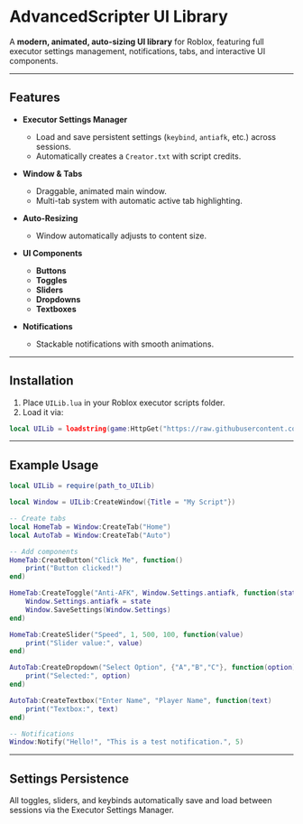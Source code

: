# AdvancedScripter UI Library

A **modern, animated, auto-sizing UI library** for Roblox, featuring full executor settings management, notifications, tabs, and interactive UI components.

---

## Features

* **Executor Settings Manager**

  * Load and save persistent settings (`keybind`, `antiafk`, etc.) across sessions.
  * Automatically creates a `Creator.txt` with script credits.
* **Window & Tabs**

  * Draggable, animated main window.
  * Multi-tab system with automatic active tab highlighting.
* **Auto-Resizing**

  * Window automatically adjusts to content size.
* **UI Components**

  * **Buttons**
  * **Toggles**
  * **Sliders**
  * **Dropdowns**
  * **Textboxes**
* **Notifications**

  * Stackable notifications with smooth animations.

---

## Installation

1. Place `UILib.lua` in your Roblox executor scripts folder.
2. Load it via:

```lua
local UILib = loadstring(game:HttpGet("https://raw.githubusercontent.com/HacksCreator102/UILIB/refs/heads/main/source.lua"))()
```

---

## Example Usage

```lua
local UILib = require(path_to_UILib)

local Window = UILib:CreateWindow({Title = "My Script"})

-- Create tabs
local HomeTab = Window:CreateTab("Home")
local AutoTab = Window:CreateTab("Auto")

-- Add components
HomeTab:CreateButton("Click Me", function()
    print("Button clicked!")
end)

HomeTab:CreateToggle("Anti-AFK", Window.Settings.antiafk, function(state)
    Window.Settings.antiafk = state
    Window.SaveSettings(Window.Settings)
end)

HomeTab:CreateSlider("Speed", 1, 500, 100, function(value)
    print("Slider value:", value)
end)

AutoTab:CreateDropdown("Select Option", {"A","B","C"}, function(option)
    print("Selected:", option)
end)

AutoTab:CreateTextbox("Enter Name", "Player Name", function(text)
    print("Textbox:", text)
end)

-- Notifications
Window:Notify("Hello!", "This is a test notification.", 5)
```

---

## Settings Persistence

All toggles, sliders, and keybinds automatically save and load between sessions via the Executor Settings Manager.
